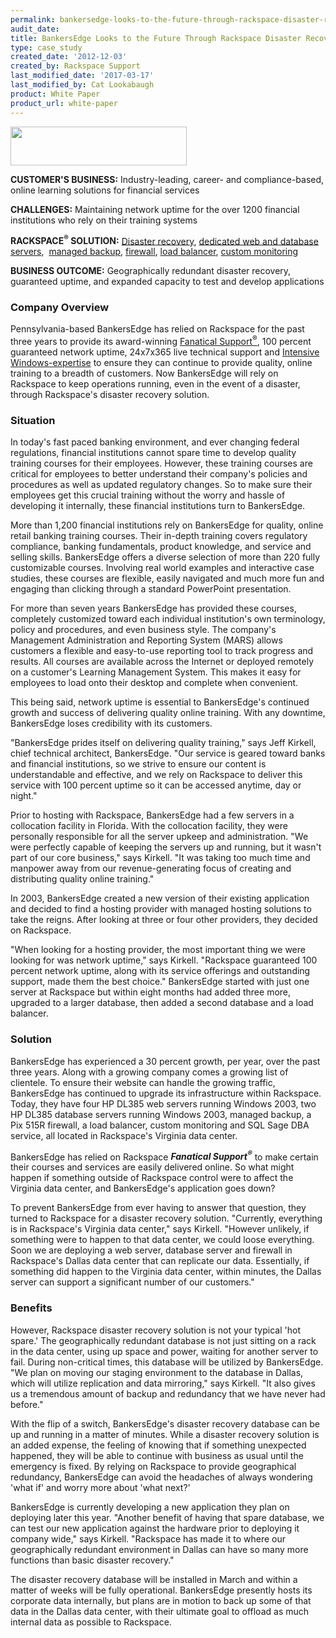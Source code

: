 ```yaml
---
permalink: bankersedge-looks-to-the-future-through-rackspace-disaster-recovery-solution/
audit_date:
title: BankersEdge Looks to the Future Through Rackspace Disaster Recovery Solution
type: case_study
created_date: '2012-12-03'
created_by: Rackspace Support
last_modified_date: '2017-03-17'
last_modified_by: Cat Lookabaugh
product: White Paper
product_url: white-paper
---
```


<a href="http://www.bankersedge.com/">
   <img src="{% asset_path UseCases/bankersedge-looks-to-the-future-through-rackspace-disaster-recovery-solution/bankersedge.jpg %}" width="282" height="62" />
</a>

**CUSTOMER'S BUSINESS:** Industry-leading, career- and compliance-based,
online learning solutions for financial services

**CHALLENGES:** Maintaining network uptime for the over 1200 financial
institutions who rely on their training systems

**RACKSPACE<sup>&reg;</sup> SOLUTION:** [Disaster
recovery](http://www.rackspace.com/managed_hosting/services/proservices/disasterrecovery/),
[dedicated web and database
servers](http://www.rackspace.com/managed_hosting/services/),  [managed
backup](http://www.rackspace.com/managed_hosting/services/storage/managedbackup/),
[firewall](http://www.rackspace.com/managed_hosting/services/security/firewalls/),
[load balancer](http://www.rackspace.com/cloud/cloud_hosting_products/loadbalancers/),
[custom monitoring](http://www.rackspace.com/managed_hosting/services/reporting/)

**BUSINESS OUTCOME:** Geographically redundant disaster recovery,
guaranteed uptime, and expanded capacity to test and develop applications

### Company Overview

Pennsylvania-based BankersEdge has relied on Rackspace for the past
three years to provide its award-winning [Fanatical
Support<sup>&reg;</sup>](http://www.rackspace.com/whyrackspace/support/), 100
percent guaranteed network uptime, 24x7x365 live technical support and
[Intensive Windows-expertise](http://www.rackspace.com/cloud/windows/server2012/)
to ensure they can continue to provide quality, online training to a
breadth of customers. Now BankersEdge will rely on Rackspace to keep
operations running, even in the event of a disaster, through Rackspace's
disaster recovery solution.

### Situation

In today's fast paced banking environment, and ever changing federal
regulations, financial institutions cannot spare time to develop quality
training courses for their employees. However, these training courses
are critical for employees to better understand their company's policies
and procedures as well as updated regulatory changes. So to make sure
their employees get this crucial training without the worry and hassle
of developing it internally, these financial institutions turn to
BankersEdge.

More than 1,200 financial institutions rely on BankersEdge for quality,
online retail banking training courses. Their in-depth training covers
regulatory compliance, banking fundamentals, product knowledge, and
service and selling skills. BankersEdge offers a diverse selection of
more than 220 fully customizable courses. Involving real world examples
and interactive case studies, these courses are flexible, easily
navigated and much more fun and engaging than clicking through a
standard PowerPoint presentation.

For more than seven years BankersEdge has provided these courses,
completely customized toward each individual institution's own
terminology, policy and procedures, and even business style. The
company's Management Administration and Reporting System (MARS) allows
customers a flexible and easy-to-use reporting tool to track progress
and results. All courses are available across the Internet or deployed
remotely on a customer's Learning Management System. This makes it easy
for employees to load onto their desktop and complete when convenient.

This being said, network uptime is essential to BankersEdge's continued
growth and success of delivering quality online training. With any
downtime, BankersEdge loses credibility with its customers.

"BankersEdge prides itself on delivering quality training," says Jeff
Kirkell, chief technical architect, BankersEdge. "Our service is geared
toward banks and financial institutions, so we strive to ensure our
content is understandable and effective, and we rely on Rackspace to
deliver this service with 100 percent uptime so it can be accessed
anytime, day or night."

Prior to hosting with Rackspace, BankersEdge had a few servers in a
collocation facility in Florida. With the collocation facility, they
were personally responsible for all the server upkeep and
administration. "We were perfectly capable of keeping the servers up and
running, but it wasn't part of our core business," says Kirkell. "It was
taking too much time and manpower away from our revenue-generating focus
of creating and distributing quality online training."

In 2003, BankersEdge created a new version of their existing application
and decided to find a hosting provider with managed hosting solutions to
take the reigns. After looking at three or four other providers, they
decided on Rackspace.

"When looking for a hosting provider, the most important thing we were
looking for was network uptime," says Kirkell. "Rackspace guaranteed 100
percent network uptime, along with its service offerings and outstanding
support, made them the best choice." BankersEdge started with just one
server at Rackspace but within eight months had added three more,
upgraded to a larger database, then added a second database and a load
balancer.

### Solution

BankersEdge has experienced a 30 percent growth, per year, over the past
three years. Along with a growing company comes a growing list of
clientele. To ensure their website can handle the growing traffic,
BankersEdge has continued to upgrade its infrastructure within
Rackspace. Today, they have four HP DL385 web servers running Windows
2003, two HP DL385 database servers running Windows 2003, managed
backup, a Pix 515R firewall, a load balancer, custom monitoring and SQL
Sage DBA service, all located in Rackspace's Virginia data center.

BankersEdge has relied on Rackspace ***Fanatical Support<sup>&reg;</sup>*** to
make certain their courses and services are easily delivered online. So what
might happen if something outside of Rackspace control were to affect the
Virginia data center, and BankersEdge's application goes down?

To prevent BankersEdge from ever having to answer that question, they
turned to Rackspace for a disaster recovery solution. "Currently,
everything is in Rackspace's Virginia data center," says Kirkell.
"However unlikely, if something were to happen to that data center, we
could loose everything. Soon we are deploying a web server, database
server and firewall in Rackspace's Dallas data center that can replicate
our data. Essentially, if something did happen to the Virginia data
center, within minutes, the Dallas server can support a significant
number of our customers."

### Benefits

However, Rackspace disaster recovery solution is not your typical 'hot
spare.' The geographically redundant database is not just sitting on a
rack in the data center, using up space and power, waiting for another
server to fail. During non-critical times, this database will be
utilized by BankersEdge. "We plan on moving our staging environment to
the database in Dallas, which will utilize replication and data
mirroring," says Kirkell. "It also gives us a tremendous amount of
backup and redundancy that we have never had before."

With the flip of a switch, BankersEdge's disaster recovery database can
be up and running in a matter of minutes. While a disaster recovery
solution is an added expense, the feeling of knowing that if something
unexpected happened, they will be able to continue with business as
usual until the emergency is fixed. By relying on Rackspace to provide
geographical redundancy, BankersEdge can avoid the headaches of always
wondering 'what if' and worry more about 'what next?'

BankersEdge is currently developing a new application they plan on
deploying later this year. "Another benefit of having that spare
database, we can test our new application against the hardware prior to
deploying it company wide," says Kirkell. "Rackspace has made it to
where our geographically redundant environment in Dallas can have so
many more functions than basic disaster recovery."

The disaster recovery database will be installed in March and within a
matter of weeks will be fully operational. BankersEdge presently hosts
its corporate data internally, but plans are in motion to back up some
of that data in the Dallas data center, with their ultimate goal to
offload as much internal data as possible to Rackspace.
